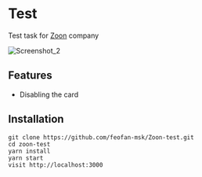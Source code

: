 # Test

Test task for [Zoon](https://company.zoon.ru/) company

![Screenshot_2](https://user-images.githubusercontent.com/30575877/56435831-854c1e80-62e2-11e9-8f67-9da03b8698b0.png)

## Features

- Disabling the card

## Installation

    git clone https://github.com/feofan-msk/Zoon-test.git
    cd zoon-test
    yarn install
    yarn start
    visit http://localhost:3000
